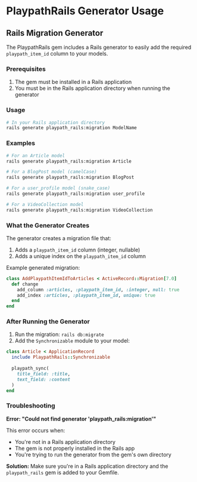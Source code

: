# PlaypathRails Generator Usage

## Rails Migration Generator

The PlaypathRails gem includes a Rails generator to easily add the required `playpath_item_id` column to your models.

### Prerequisites

1. The gem must be installed in a Rails application
2. You must be in the Rails application directory when running the generator

### Usage

```bash
# In your Rails application directory
rails generate playpath_rails:migration ModelName
```

### Examples

```bash
# For an Article model
rails generate playpath_rails:migration Article

# For a BlogPost model (camelCase)
rails generate playpath_rails:migration BlogPost

# For a user_profile model (snake_case)
rails generate playpath_rails:migration user_profile

# For a VideoCollection model
rails generate playpath_rails:migration VideoCollection
```

### What the Generator Creates

The generator creates a migration file that:

1. Adds a `playpath_item_id` column (integer, nullable)
2. Adds a unique index on the `playpath_item_id` column

Example generated migration:

```ruby
class AddPlaypathItemIdToArticles < ActiveRecord::Migration[7.0]
  def change
    add_column :articles, :playpath_item_id, :integer, null: true
    add_index :articles, :playpath_item_id, unique: true
  end
end
```

### After Running the Generator

1. Run the migration: `rails db:migrate`
2. Add the `Synchronizable` module to your model:

```ruby
class Article < ApplicationRecord
  include PlaypathRails::Synchronizable
  
  playpath_sync(
    title_field: :title,
    text_field: :content
  )
end
```

### Troubleshooting

**Error: "Could not find generator 'playpath_rails:migration'"**

This error occurs when:
- You're not in a Rails application directory
- The gem is not properly installed in the Rails app
- You're trying to run the generator from the gem's own directory

**Solution:** Make sure you're in a Rails application directory and the `playpath_rails` gem is added to your Gemfile.